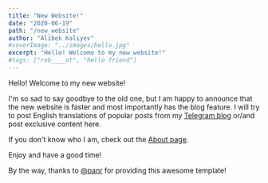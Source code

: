 ```yaml
---
title: "New Website!"
date: "2020-06-19"
path: "/new_website"
author: "Alibek Kaliyev"
#coverImage: "../images/hello.jpg"
excerpt: "Hello! Welcome to my new website!"
#tags: ["rob____ot", "hello friend"]
---
```


Hello! Welcome to my new website!

I'm so sad to say goodbye to the old one, but I am happy to announce that the new website is faster and most importantly has the blog feature. I will try to post English translations of popular posts from my [Telegram blog](https://t.me/abekek_notes) or/and post exclusive content here.

If you don't know who I am, check out the [About page](/about).

Enjoy and have a good time!

By the way, thanks to [@panr](https://github.com/panr) for providing this awesome template!